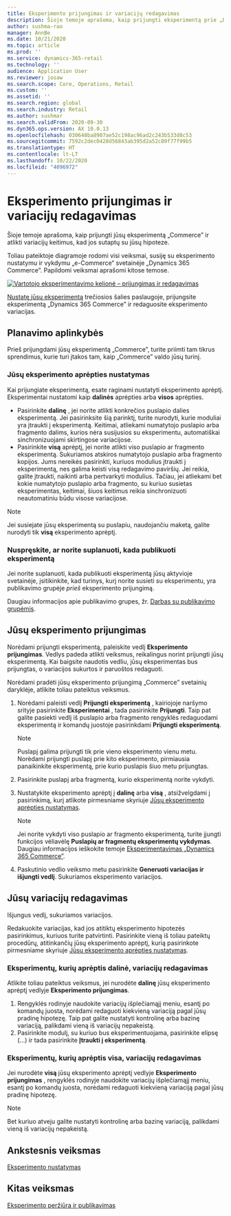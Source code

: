 ```yaml
---
title: Eksperimento prijungimas ir variacijų redagavimas
description: Šioje temoje aprašoma, kaip prijungti eksperimentą prie „Dynamics 365 Commerce” trečiosios šalies paslaugoje ir kaip redaguoti eksperimento variacijas.
author: sushma-rao
manager: AnnBe
ms.date: 10/21/2020
ms.topic: article
ms.prod: ''
ms.service: dynamics-365-retail
ms.technology: ''
audience: Application User
ms.reviewer: josaw
ms.search.scope: Core, Operations, Retail
ms.custom: ''
ms.assetid: ''
ms.search.region: global
ms.search.industry: Retail
ms.author: sushmar
ms.search.validFrom: 2020-09-30
ms.dyn365.ops.version: AX 10.0.13
ms.openlocfilehash: 030640ba8907ae52c198ac96ad2c243b533d8c53
ms.sourcegitcommit: 7592c2dec0428d56843ab395d2a52c89f77f99b5
ms.translationtype: HT
ms.contentlocale: lt-LT
ms.lasthandoff: 10/22/2020
ms.locfileid: "4096972"
---
```

# <a name="connect-an-experiment-and-edit-variations"></a>Eksperimento prijungimas ir variacijų redagavimas

Šioje temoje aprašoma, kaip prijungti jūsų eksperimentą „Commerce” ir atlikti variacijų keitimus, kad jos sutaptų su jūsų hipoteze. 

Toliau pateiktoje diagramoje rodomi visi veiksmai, susiję su eksperimento nustatymu ir vykdymu „e-Commerce“ svetainėje „Dynamics 365 Commerce”. Papildomi veiksmai aprašomi kitose temose.

[ ![Vartotojo eksperimentavimo kelionė – prijungimas ir redagavimas](./media/experimentation_connect_edit.svg) ](./media/experimentation_connect_edit.svg#lightbox)

[Nustatę jūsų eksperimentą](experimentation-setup.md) trečiosios šalies paslaugoje, prijungsite eksperimentą „Dynamics 365 Commerce” ir redaguosite eksperimento variacijas.

## <a name="planning-considerations"></a>Planavimo aplinkybės

Prieš prijungdami jūsų eksperimentą „Commerce”, turite priimti tam tikrus sprendimus, kurie turi įtakos tam, kaip „Commerce” valdo jūsų turinį.

### <a name="determine-the-scope-of-your-experiment"></a>Jūsų eksperimento aprėpties nustatymas
Kai prijungiate eksperimentą, esate raginami nustatyti eksperimento aprėptį. Eksperimentai nustatomi kaip **dalinės** aprėpties arba **visos** aprėpties.
- Pasirinkite **dalinę** , jei norite atlikti konkrečios puslapio dalies eksperimentą. Jei pasirinksite šią parinktį, turite nurodyti, kurie moduliai yra įtraukti į eksperimentą. Keitimai, atliekami numatytojo puslapio arba fragmento dalims, kurios nėra susijusios su eksperimentu, automatiškai sinchronizuojami skirtingose variacijose.
- Pasirinkite **visą** aprėptį, jei norite atlikti viso puslapio ar fragmento eksperimentą. Sukuriamos atskiros numatytojo puslapio arba fragmento kopijos. Jums nereikės pasirinkti, kuriuos modulius įtraukti į eksperimentą, nes galima keisti visą redagavimo paviršių. Jei reikia, galite įtraukti, naikinti arba pertvarkyti modulius. Tačiau, jei atliekami bet kokie numatytojo puslapio arba fragmento, su kuriuo susietas eksperimentas, keitimai, šiuos keitimus reikia sinchronizuoti neautomatiniu būdu visose variacijose.

<!-- not to editors, we're adding an image here to illustrate the difference. it will help.) -->

> [!NOTE]
> Jei susiejate jūsų eksperimentą su puslapiu, naudojančiu maketą, galite nurodyti tik **visą** eksperimento aprėptį.

### <a name="decide-if-you-want-to-schedule-when-your-experiment-is-published"></a>Nuspręskite, ar norite suplanuoti, kada publikuoti eksperimentą
Jei norite suplanuoti, kada publikuoti eksperimentą jūsų aktyvioje svetainėje, įsitikinkite, kad turinys, kurį norite susieti su eksperimentu, yra publikavimo grupėje *prieš* eksperimento prijungimą. 

Daugiau informacijos apie publikavimo grupes, žr. [Darbas su publikavimo grupėmis](publish-groups.md).


## <a name="connect-your-experiment"></a>Jūsų eksperimento prijungimas
Norėdami prijungti eksperimentą, paleiskite vedlį **Eksperimento prijungimas**. Vedlys padeda atlikti veiksmus, reikalingus norint prijungti jūsų eksperimentą. Kai baigsite naudotis vedliu, jūsų eksperimentas bus prijungtas, o variacijos sukurtos ir paruoštos redaguoti.

Norėdami pradėti jūsų eksperimento prijungimą „Commerce” svetainių daryklėje, atlikite toliau pateiktus veiksmus.

1. Norėdami paleisti vedlį **Prijungti eksperimentą** , kairiojoje naršymo srityje pasirinkite **Eksperimentai** , tada pasirinkite **Prijungti**. Taip pat galite pasiekti vedlį iš puslapio arba fragmento rengyklės redaguodami eksperimentą ir komandų juostoje pasirinkdami **Prijungti eksperimentą**.

    > [!NOTE]
    > Puslapį galima prijungti tik prie vieno eksperimento vienu metu. Norėdami prijungti puslapį prie kito eksperimento, pirmiausia panaikinkite eksperimentą, prie kurio puslapis šiuo metu prijungtas.

1. Pasirinkite puslapį arba fragmentą, kurio eksperimentą norite vykdyti.
1. Nustatykite eksperimento aprėptį į **dalinę** arba **visą** , atsižvelgdami į pasirinkimą, kurį atlikote pirmesniame skyriuje [Jūsų eksperimento aprėpties nustatymas](#determine-the-scope-of-your-experiment).
    > [!NOTE]
    > Jei norite vykdyti viso puslapio ar fragmento eksperimentą, turite įjungti funkcijos vėliavėlę **Puslapių ar fragmentų eksperimentų vykdymas**. Daugiau informacijos ieškokite temoje [Eksperimentavimas „Dynamics 365 Commerce”](experimentation-overview.md).
    
1. Paskutinio vedlio veiksmo metu pasirinkite **Generuoti variacijas ir išjungti vedlį**. Sukuriamos eksperimento variacijos. 

## <a name="edit-your-variations"></a>Jūsų variacijų redagavimas
Išjungus vedlį, sukuriamos variacijos. 

Redakuokite variacijas, kad jos atitiktų eksperimento hipotezės pasirinkimus, kuriuos turite patvirtinti. Pasirinkite vieną iš toliau pateiktų procedūrų, atitinkančių jūsų eksperimento aprėptį, kurią pasirinkote pirmesniame skyriuje [Jūsų eksperimento aprėpties nustatymas](#determine-the-scope-of-your-experiment).

### <a name="edit-variations-for-experiments-with-partial-scope"></a>Eksperimentų, kurių aprėptis dalinė, variacijų redagavimas
Atlikite toliau pateiktus veiksmus, jei nurodėte **dalinę** jūsų eksperimento aprėptį vedlyje **Eksperimento prijungimas**.

1. Rengyklės rodinyje naudokite variacijų išplečiamąjį meniu, esantį po komandų juosta, norėdami redaguoti kiekvieną variaciją pagal jūsų pradinę hipotezę. Taip pat galite nustatyti kontrolinę arba bazinę variaciją, palikdami vieną iš variacijų nepakeistą.
1. Pasirinkite modulį, su kuriuo bus eksperimentuojama, pasirinkite elipsę (...) ir tada pasirinkite **Įtraukti į eksperimentą**.

### <a name="edit-variations-for-experiments-with-entire-scope"></a>Eksperimentų, kurių aprėptis visa, variacijų redagavimas
Jei nurodėte **visą** jūsų eksperimento aprėptį vedlyje **Eksperimento prijungimas** , rengyklės rodinyje naudokite variacijų išplečiamąjį meniu, esantį po komandų juosta, norėdami redaguoti kiekvieną variaciją pagal jūsų pradinę hipotezę. 

> [!NOTE]
> Bet kuriuo atveju galite nustatyti kontrolinę arba bazinę variaciją, palikdami vieną iš variacijų nepakeistą.

## <a name="previous-step"></a>Ankstesnis veiksmas
[Eksperimento nustatymas](experimentation-setup.md) 


## <a name="next-step"></a>Kitas veiksmas
[Eksperimento peržiūra ir publikavimas](experimentation-preview-publish.md)
